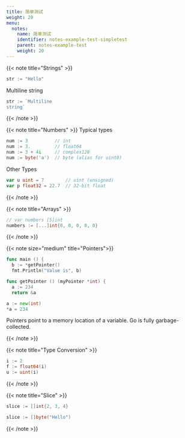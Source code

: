 ```yaml
---
title: 简单测试
weight: 20
menu:
  notes:
    name: 简单测试
    identifier: notes-example-test-simpletest
    parent: notes-example-test
    weight: 20
---
```

<!-- String Type -->
{{< note title="Strings" >}}
```go
str := "Hello"
```

Multiline string
```go
str := `Multiline
string`
```
{{< /note >}}

<!-- Number Types -->
{{< note title="Numbers" >}}
Typical types

```go
num := 3          // int
num := 3.         // float64
num := 3 + 4i     // complex128
num := byte('a')  // byte (alias for uint8)
```

Other Types

```go
var u uint = 7        // uint (unsigned)
var p float32 = 22.7  // 32-bit float
```

{{< /note >}}

<!----------- Arrays  ------>

{{< note title="Arrays" >}}

```go
// var numbers [5]int
numbers := [...]int{0, 0, 0, 0, 0}
```

{{< /note >}}

<!-- Pointers -->

{{< note size="medium" title="Pointers">}}

```go
func main () {
  b := *getPointer()
  fmt.Println("Value is", b)
```

```go
func getPointer () (myPointer *int) {
  a := 234
  return &a
```

```go
a := new(int)
*a = 234
```

Pointers point to a memory location of a variable. Go is fully garbage-collected.

{{< /note >}}

<!-- Type Conversion -->

{{< note title="Type Conversion" >}}

```go
i := 2
f := float64(i)
u := uint(i)
```

{{< /note >}}

<!-- Slice -->

{{< note title="Slice" >}}

```go
slice := []int{2, 3, 4}
```

```go
slice := []byte("Hello")
```

{{< /note >}}
